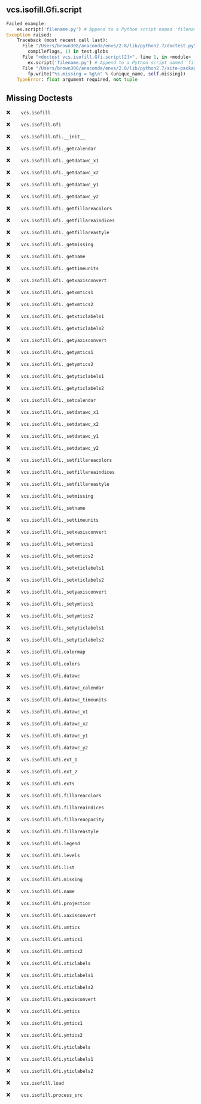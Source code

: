 vcs.isofill.Gfi.script
----------------------
```python
Failed example:
    ex.script('filename.py') # Append to a Python script named 'filename.py'
Exception raised:
    Traceback (most recent call last):
      File "/Users/brown308/anaconda/envs/2.8/lib/python2.7/doctest.py", line 1315, in __run
        compileflags, 1) in test.globs
      File "<doctest vcs.isofill.Gfi.script[2]>", line 1, in <module>
        ex.script('filename.py') # Append to a Python script named 'filename.py'
      File "/Users/brown308/anaconda/envs/2.8/lib/python2.7/site-packages/vcs/isofill.py", line 856, in script
        fp.write("%s.missing = %g\n" % (unique_name, self.missing))
    TypeError: float argument required, not tuple
```

Missing Doctests
----------------
:x:```    vcs.isofill```

:x:```    vcs.isofill.Gfi```

:x:```    vcs.isofill.Gfi.__init__```

:x:```    vcs.isofill.Gfi._getcalendar```

:x:```    vcs.isofill.Gfi._getdatawc_x1```

:x:```    vcs.isofill.Gfi._getdatawc_x2```

:x:```    vcs.isofill.Gfi._getdatawc_y1```

:x:```    vcs.isofill.Gfi._getdatawc_y2```

:x:```    vcs.isofill.Gfi._getfillareacolors```

:x:```    vcs.isofill.Gfi._getfillareaindices```

:x:```    vcs.isofill.Gfi._getfillareastyle```

:x:```    vcs.isofill.Gfi._getmissing```

:x:```    vcs.isofill.Gfi._getname```

:x:```    vcs.isofill.Gfi._gettimeunits```

:x:```    vcs.isofill.Gfi._getxaxisconvert```

:x:```    vcs.isofill.Gfi._getxmtics1```

:x:```    vcs.isofill.Gfi._getxmtics2```

:x:```    vcs.isofill.Gfi._getxticlabels1```

:x:```    vcs.isofill.Gfi._getxticlabels2```

:x:```    vcs.isofill.Gfi._getyaxisconvert```

:x:```    vcs.isofill.Gfi._getymtics1```

:x:```    vcs.isofill.Gfi._getymtics2```

:x:```    vcs.isofill.Gfi._getyticlabels1```

:x:```    vcs.isofill.Gfi._getyticlabels2```

:x:```    vcs.isofill.Gfi._setcalendar```

:x:```    vcs.isofill.Gfi._setdatawc_x1```

:x:```    vcs.isofill.Gfi._setdatawc_x2```

:x:```    vcs.isofill.Gfi._setdatawc_y1```

:x:```    vcs.isofill.Gfi._setdatawc_y2```

:x:```    vcs.isofill.Gfi._setfillareacolors```

:x:```    vcs.isofill.Gfi._setfillareaindices```

:x:```    vcs.isofill.Gfi._setfillareastyle```

:x:```    vcs.isofill.Gfi._setmissing```

:x:```    vcs.isofill.Gfi._setname```

:x:```    vcs.isofill.Gfi._settimeunits```

:x:```    vcs.isofill.Gfi._setxaxisconvert```

:x:```    vcs.isofill.Gfi._setxmtics1```

:x:```    vcs.isofill.Gfi._setxmtics2```

:x:```    vcs.isofill.Gfi._setxticlabels1```

:x:```    vcs.isofill.Gfi._setxticlabels2```

:x:```    vcs.isofill.Gfi._setyaxisconvert```

:x:```    vcs.isofill.Gfi._setymtics1```

:x:```    vcs.isofill.Gfi._setymtics2```

:x:```    vcs.isofill.Gfi._setyticlabels1```

:x:```    vcs.isofill.Gfi._setyticlabels2```

:x:```    vcs.isofill.Gfi.colormap```

:x:```    vcs.isofill.Gfi.colors```

:x:```    vcs.isofill.Gfi.datawc```

:x:```    vcs.isofill.Gfi.datawc_calendar```

:x:```    vcs.isofill.Gfi.datawc_timeunits```

:x:```    vcs.isofill.Gfi.datawc_x1```

:x:```    vcs.isofill.Gfi.datawc_x2```

:x:```    vcs.isofill.Gfi.datawc_y1```

:x:```    vcs.isofill.Gfi.datawc_y2```

:x:```    vcs.isofill.Gfi.ext_1```

:x:```    vcs.isofill.Gfi.ext_2```

:x:```    vcs.isofill.Gfi.exts```

:x:```    vcs.isofill.Gfi.fillareacolors```

:x:```    vcs.isofill.Gfi.fillareaindices```

:x:```    vcs.isofill.Gfi.fillareaopacity```

:x:```    vcs.isofill.Gfi.fillareastyle```

:x:```    vcs.isofill.Gfi.legend```

:x:```    vcs.isofill.Gfi.levels```

:x:```    vcs.isofill.Gfi.list```

:x:```    vcs.isofill.Gfi.missing```

:x:```    vcs.isofill.Gfi.name```

:x:```    vcs.isofill.Gfi.projection```

:x:```    vcs.isofill.Gfi.xaxisconvert```

:x:```    vcs.isofill.Gfi.xmtics```

:x:```    vcs.isofill.Gfi.xmtics1```

:x:```    vcs.isofill.Gfi.xmtics2```

:x:```    vcs.isofill.Gfi.xticlabels```

:x:```    vcs.isofill.Gfi.xticlabels1```

:x:```    vcs.isofill.Gfi.xticlabels2```

:x:```    vcs.isofill.Gfi.yaxisconvert```

:x:```    vcs.isofill.Gfi.ymtics```

:x:```    vcs.isofill.Gfi.ymtics1```

:x:```    vcs.isofill.Gfi.ymtics2```

:x:```    vcs.isofill.Gfi.yticlabels```

:x:```    vcs.isofill.Gfi.yticlabels1```

:x:```    vcs.isofill.Gfi.yticlabels2```

:x:```    vcs.isofill.load```

:x:```    vcs.isofill.process_src```

